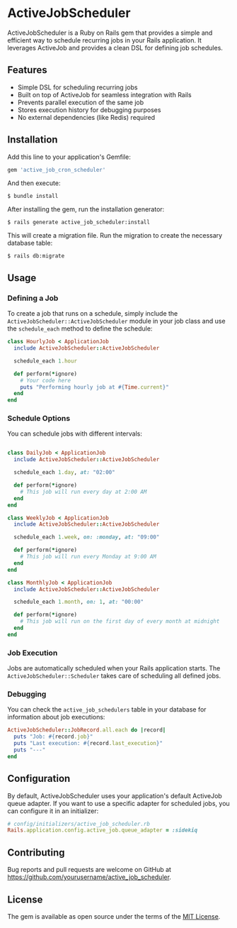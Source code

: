 # ActiveJobScheduler

ActiveJobScheduler is a Ruby on Rails gem that provides a simple and efficient way to schedule recurring jobs in your Rails application. It leverages ActiveJob and provides a clean DSL for defining job schedules.

## Features

- Simple DSL for scheduling recurring jobs
- Built on top of ActiveJob for seamless integration with Rails
- Prevents parallel execution of the same job
- Stores execution history for debugging purposes
- No external dependencies (like Redis) required

## Installation

Add this line to your application's Gemfile:

```ruby
gem 'active_job_cron_scheduler'
```

And then execute:

```
$ bundle install
```

After installing the gem, run the installation generator:

```
$ rails generate active_job_scheduler:install
```

This will create a migration file. Run the migration to create the necessary database table:

```
$ rails db:migrate
```

## Usage

### Defining a Job

To create a job that runs on a schedule, simply include the `ActiveJobScheduler::ActiveJobScheduler` module in your job class and use the `schedule_each` method to define the schedule:

```ruby
class HourlyJob < ApplicationJob
  include ActiveJobScheduler::ActiveJobScheduler

  schedule_each 1.hour

  def perform(*ignore)
    # Your code here
    puts "Performing hourly job at #{Time.current}"
  end
end
```

### Schedule Options

You can schedule jobs with different intervals:

```ruby

class DailyJob < ApplicationJob
  include ActiveJobScheduler::ActiveJobScheduler

  schedule_each 1.day, at: "02:00"

  def perform(*ignore)
    # This job will run every day at 2:00 AM
  end
end

class WeeklyJob < ApplicationJob
  include ActiveJobScheduler::ActiveJobScheduler

  schedule_each 1.week, on: :monday, at: "09:00"

  def perform(*ignore)
    # This job will run every Monday at 9:00 AM
  end
end

class MonthlyJob < ApplicationJob
  include ActiveJobScheduler::ActiveJobScheduler

  schedule_each 1.month, on: 1, at: "00:00"

  def perform(*ignore)
    # This job will run on the first day of every month at midnight
  end
end
```

### Job Execution

Jobs are automatically scheduled when your Rails application starts. The `ActiveJobScheduler::Scheduler` takes care of scheduling all defined jobs.

### Debugging

You can check the `active_job_schedulers` table in your database for information about job executions:

```ruby
ActiveJobScheduler::JobRecord.all.each do |record|
  puts "Job: #{record.job}"
  puts "Last execution: #{record.last_execution}"
  puts "---"
end
```

## Configuration

By default, ActiveJobScheduler uses your application's default ActiveJob queue adapter. If you want to use a specific adapter for scheduled jobs, you can configure it in an initializer:

```ruby
# config/initializers/active_job_scheduler.rb
Rails.application.config.active_job.queue_adapter = :sidekiq
```

## Contributing

Bug reports and pull requests are welcome on GitHub at https://github.com/yourusername/active_job_scheduler.

## License

The gem is available as open source under the terms of the [MIT License](https://opensource.org/licenses/MIT).